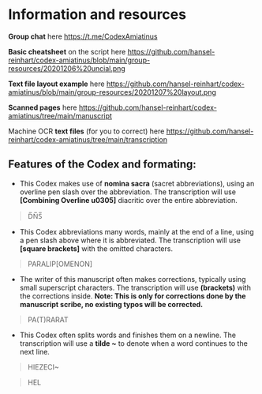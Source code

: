 # Information and resources

**Group chat** here https://t.me/CodexAmiatinus

**Basic cheatsheet** on the script here https://github.com/hansel-reinhart/codex-amiatinus/blob/main/group-resources/20201206%20uncial.png

**Text file layout example** here https://github.com/hansel-reinhart/codex-amiatinus/blob/main/group-resources/20201207%20layout.png

**Scanned pages** here https://github.com/hansel-reinhart/codex-amiatinus/tree/main/manuscript

Machine OCR **text files** (for you to correct) here https://github.com/hansel-reinhart/codex-amiatinus/tree/main/transcription

## Features of the Codex and formating:

 - This Codex makes use of **nomina sacra** (sacret abbreviations), using an overline pen slash over the abbreviation. The transcription will use **[Combining Overline u0305]** diacritic over the entire abbreviation.

>D̅N̅S̅

 - This Codex abbreviations many words, mainly at the end of a line, using a pen slash above where it is abbreviated. The transcription will use **[square brackets]** with the omitted characters.

>PARALIP[OMENON]

 - The writer of this manuscript often makes corrections, typically using small superscript characters. The transcription will use **(brackets)** with the corrections inside. **Note: This is only for corrections done by the manuscript scribe, no existing typos will be corrected.**

>PA(T)RARAT

 - This Codex often splits words and finishes them on a newline. The transcription will use a **tilde ~** to denote when a word continues to the next line.

>HIEZECI~

>HEL
